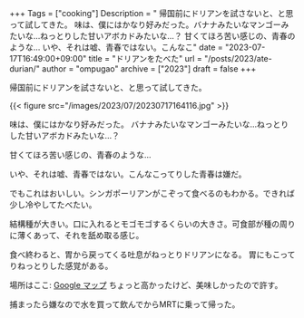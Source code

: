 +++
Tags = ["cooking"]
Description = " 帰国前にドリアンを試さないと、と思って試してきた。    味は、僕にはかなり好みだった。バナナみたいなマンゴーみたいな…ねっとりした甘いアボカドみたいな…？  甘くてほろ苦い感じの、青春のような…  いや、それは嘘、青春ではない。こんなこ"
date = "2023-07-17T16:49:00+09:00"
title = "ドリアンをたべた"
url = "/posts/2023/ate-durian/"
author = "ompugao"
archive = ["2023"]
draft = false
+++

<body>
<p>帰国前にドリアンを試さないと、と思って試してきた。</p>

{{< figure src="/images/2023/07/20230717164116.jpg" >}}

<p>味は、僕にはかなり好みだった。
バナナみたいなマンゴーみたいな…ねっとりした甘いアボカドみたいな…？</p>

<p>甘くてほろ苦い感じの、青春のような…</p>

<p>いや、それは嘘、青春ではない。こんなこってりした青春は嫌だ。</p>

<p>でもこれはおいしい。シンガポーリアンがこぞって食べるのもわかる。できれば少し冷やしてたべたい。</p>

<p>結構種が大きい。口に入れるとモゴモゴするくらいの大きさ。可食部が種の周りに薄くあって、それを舐め取る感じ。</p>

<p>食べ終わると、胃から戻ってくる吐息がねっとりドリアンになる。
胃にもこってりねっとりした感覚がある。</p>

<p>場所はここ:
<a href="https://maps.app.goo.gl/PJhmTbuHaF5CYHe68">Google マップ</a>
ちょっと高かったけど、美味しかったので許す。</p>

<p>捕まったら嫌なので水を買って飲んでからMRTに乗って帰った。</p>
</body>
